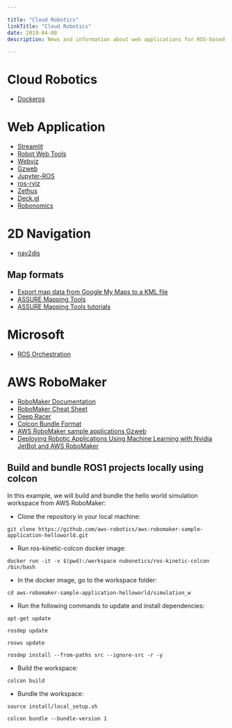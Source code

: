 ```yaml
---

title: "Cloud Robotics"  
linkTitle: "Cloud Robotics"  
date: 2019-04-08  
description: News and information about web applications for ROS-based robots

---
```


# Cloud Robotics

*   [Dockeros](https://github.com/ct2034/dockeROS)

# Web Application

*   [Streamlit](https://www.streamlit.io/)
*   [Robot Web Tools](http://robotwebtools.org/)
*   [Webviz](https://github.com/cruise-automation/webviz)
*   [Gzweb](http://gazebosim.org/gzweb.html)
*   [Jupyter-ROS](https://jupyter-ros.readthedocs.io/en/latest/)
*   [ros-rviz](https://github.com/jstnhuang/ros-rviz)
*   [Zethus](https://github.com/rapyuta-robotics/zethus)
*   [Deck.gl](https://deck.gl/#/)
*   [Robonomics](https://wiki.robonomics.network/docs/)

# 2D Navigation

*   [nav2djs](https://github.com/GT-RAIL/nav2djs)

## Map formats

*   [Export map data from Google My Maps to a KML file](https://help.scribblemaps.com/knowledgebase/articles/1917415-export-map-data-from-google-my-maps-to-a-kml-file)
*   [ASSURE Mapping Tools](https://github.com/hatem-darweesh/assuremappingtools)
*   [ASSURE Mapping Tools tutorials](https://www.youtube.com/watch?v=oQFkeAeBnOE)

# Microsoft

*   [ROS Orchestration](https://github.com/microsoft/Ros-Orchestration)

# AWS RoboMaker

*   [RoboMaker Documentation](https://docs.aws.amazon.com/robomaker/latest/dg/what-is-robomaker.html)
*   [RoboMaker Cheat Sheet](https://www.techrepublic.com/article/aws-robomaker-a-cheat-sheet/)
*   [Deep Racer](https://github.com/aws-robotics/aws-robomaker-sample-application-deepracer)
*   [Colcon Bundle Format](https://github.com/colcon/colcon-bundle/blob/master/BUNDLE_FORMAT.md)
*   [AWS RoboMaker sample applications Gzweb](https://github.com/jerwallace/aws-robomaker-sample-apps-gzweb)
*   [Deploying Robotic Applications Using Machine Learning with Nvidia JetBot and AWS RoboMaker](https://pages.awscloud.com/Deploying-Robotic-Applications-Using-Machine-Learning-with-Nvidia-JetBot-and-AWS-RoboMaker_2019_0711-RBT_OD.html)

## Build and bundle ROS1 projects locally using colcon

In this example, we will build and bundle the hello world simulation workspace from AWS RoboMaker:

*   Clone the repository in your local machine:

`git clone https://github.com/aws-robotics/aws-robomaker-sample-application-helloworld.git`

*   Run ros-kinetic-colcon docker image:

`docker run -it -v $(pwd):/workspace nubonetics/ros-kinetic-colcon /bin/bash`

*   In the docker image, go to the workspace folder:

`cd aws-robomaker-sample-application-helloworld/simulation_w`

*   Run the following commands to update and install dependencies:

`apt-get update`

`rosdep update`

`rosws update`

`rosdep install --from-paths src --ignore-src -r -y`

*   Build the workspace:

`colcon build`

*   Bundle the workspace:

`source install/local_setup.sh`

`colcon bundle --bundle-version 1`
